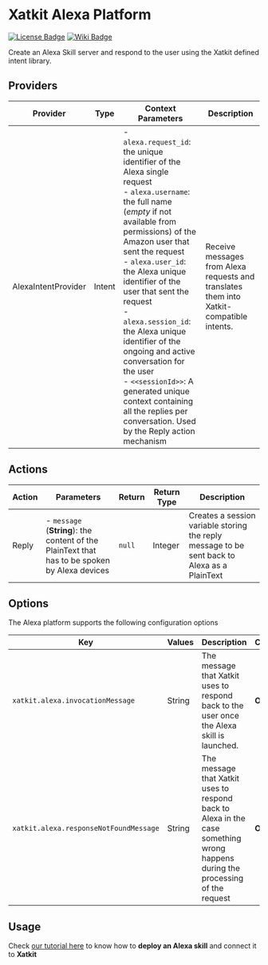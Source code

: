 Xatkit Alexa Platform
=====

[![License Badge](https://img.shields.io/badge/license-EPL%202.0-brightgreen.svg)](https://opensource.org/licenses/EPL-2.0)
[![Wiki Badge](https://img.shields.io/badge/doc-wiki-blue)](https://github.com/xatkit-bot-platform/xatkit-alexa-platform/blob/master/examples/AlexaBasicReply/README.md)

Create an Alexa Skill server and respond to the user using the Xatkit defined intent library.

## Providers

| Provider                   | Type  | Context Parameters | Description                                                  |
| -------------------------- | ----- | ------------------ | ------------------------------------------------------------ |
| AlexaIntentProvider | Intent | - `alexa.request_id`: the unique identifier of the Alexa single request<br/> - `alexa.username`: the full name (*empty* if not available from permissions) of the Amazon user that sent the request<br/> - `alexa.user_id`: the Alexa unique identifier of the user that sent the request<br/> - `alexa.session_id`: the Alexa unique identifier of the ongoing and active conversation for the user<br/> - `<<sessionId>>`: A generated unique context containing all the replies per conversation. Used by the Reply action mechanism| Receive messages from Alexa requests and translates them into Xatkit-compatible intents.|


## Actions

| Action  | Parameters | Return                                  | Return Type | Description                                     |
| ------- | ---------- | --------------------------------------- | ----------- | ----------------------------------------------- |
| Reply | - `message` (**String**): the content of the PlainText that has to be spoken by Alexa devices | `null` | Integer | Creates a session variable storing the reply message to be sent back to Alexa as a PlainText |

## Options

The Alexa platform supports the following configuration options

| Key                  | Values | Description                                                  | Constraint    |
| -------------------- | ------ | ------------------------------------------------------------ | ------------- |
| `xatkit.alexa.invocationMessage` | String | The message that Xatkit uses to respond back to the user once the Alexa skill is launched.  | **Optional** |
| `xatkit.alexa.responseNotFoundMessage` | String | The message that Xatkit uses to respond back to Alexa in the case something wrong happens during the processing of the request  | **Optional** |

## Usage

Check [our tutorial here](https://github.com/xatkit-bot-platform/xatkit-alexa-platform/tree/master/examples/AlexaBasicReply#xatkit---alexa-platform) to know how to **deploy an Alexa skill** and connect it to **Xatkit** 
